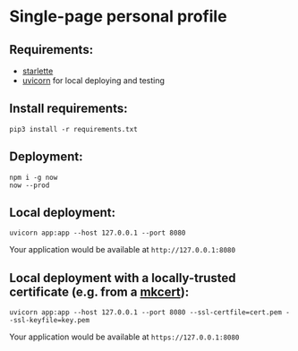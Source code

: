 # Single-page personal profile

## Requirements:
- <a href="https://github.com/encode/starlette">starlette<a>
- <a href="https://github.com/encode/uvicorn">uvicorn</a> for local deploying and testing

## Install requirements:
```shell
pip3 install -r requirements.txt
```

## Deployment:
```shell
npm i -g now
now --prod
```

## Local deployment:
```shell
uvicorn app:app --host 127.0.0.1 --port 8080
```
Your application would be available at `http://127.0.0.1:8080`


## Local deployment with a locally-trusted certificate (e.g. from a <a href="https://github.com/FiloSottile/mkcert">mkcert</a>):
```shell 
uvicorn app:app --host 127.0.0.1 --port 8080 --ssl-certfile=cert.pem --ssl-keyfile=key.pem
```
Your application would be available at `https://127.0.0.1:8080`
